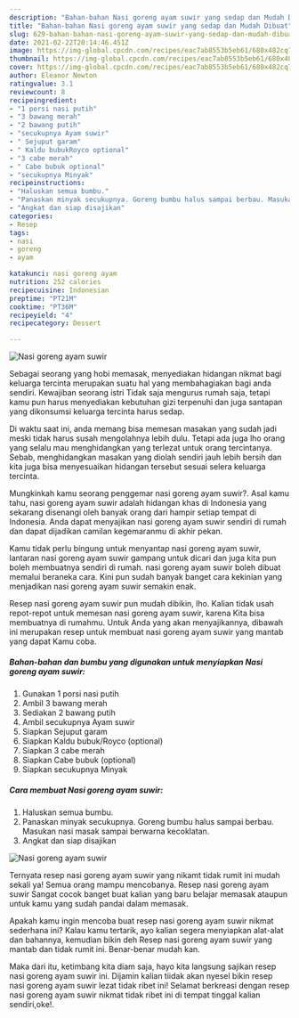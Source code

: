 ```yaml
---
description: "Bahan-bahan Nasi goreng ayam suwir yang sedap dan Mudah Dibuat"
title: "Bahan-bahan Nasi goreng ayam suwir yang sedap dan Mudah Dibuat"
slug: 629-bahan-bahan-nasi-goreng-ayam-suwir-yang-sedap-dan-mudah-dibuat
date: 2021-02-22T20:14:46.451Z
image: https://img-global.cpcdn.com/recipes/eac7ab8553b5eb61/680x482cq70/nasi-goreng-ayam-suwir-foto-resep-utama.jpg
thumbnail: https://img-global.cpcdn.com/recipes/eac7ab8553b5eb61/680x482cq70/nasi-goreng-ayam-suwir-foto-resep-utama.jpg
cover: https://img-global.cpcdn.com/recipes/eac7ab8553b5eb61/680x482cq70/nasi-goreng-ayam-suwir-foto-resep-utama.jpg
author: Eleanor Newton
ratingvalue: 3.1
reviewcount: 8
recipeingredient:
- "1 porsi nasi putih"
- "3 bawang merah"
- "2 bawang putih"
- "secukupnya Ayam suwir"
- " Sejuput garam"
- " Kaldu bubukRoyco optional"
- "3 cabe merah"
- " Cabe bubuk optional"
- "secukupnya Minyak"
recipeinstructions:
- "Haluskan semua bumbu."
- "Panaskan minyak secukupnya. Goreng bumbu halus sampai berbau. Masukan nasi masak sampai berwarna kecoklatan."
- "Angkat dan siap disajikan"
categories:
- Resep
tags:
- nasi
- goreng
- ayam

katakunci: nasi goreng ayam 
nutrition: 252 calories
recipecuisine: Indonesian
preptime: "PT21M"
cooktime: "PT36M"
recipeyield: "4"
recipecategory: Dessert

---
```



![Nasi goreng ayam suwir](https://img-global.cpcdn.com/recipes/eac7ab8553b5eb61/680x482cq70/nasi-goreng-ayam-suwir-foto-resep-utama.jpg)

Sebagai seorang yang hobi memasak, menyediakan hidangan nikmat bagi keluarga tercinta merupakan suatu hal yang membahagiakan bagi anda sendiri. Kewajiban seorang istri Tidak saja mengurus rumah saja, tetapi kamu pun harus menyediakan kebutuhan gizi terpenuhi dan juga santapan yang dikonsumsi keluarga tercinta harus sedap.

Di waktu  saat ini, anda memang bisa memesan masakan yang sudah jadi meski tidak harus susah mengolahnya lebih dulu. Tetapi ada juga lho orang yang selalu mau menghidangkan yang terlezat untuk orang tercintanya. Sebab, menghidangkan masakan yang diolah sendiri jauh lebih bersih dan kita juga bisa menyesuaikan hidangan tersebut sesuai selera keluarga tercinta. 



Mungkinkah kamu seorang penggemar nasi goreng ayam suwir?. Asal kamu tahu, nasi goreng ayam suwir adalah hidangan khas di Indonesia yang sekarang disenangi oleh banyak orang dari hampir setiap tempat di Indonesia. Anda dapat menyajikan nasi goreng ayam suwir sendiri di rumah dan dapat dijadikan camilan kegemaranmu di akhir pekan.

Kamu tidak perlu bingung untuk menyantap nasi goreng ayam suwir, lantaran nasi goreng ayam suwir gampang untuk dicari dan juga kita pun boleh membuatnya sendiri di rumah. nasi goreng ayam suwir boleh dibuat memalui beraneka cara. Kini pun sudah banyak banget cara kekinian yang menjadikan nasi goreng ayam suwir semakin enak.

Resep nasi goreng ayam suwir pun mudah dibikin, lho. Kalian tidak usah repot-repot untuk memesan nasi goreng ayam suwir, karena Kita bisa membuatnya di rumahmu. Untuk Anda yang akan menyajikannya, dibawah ini merupakan resep untuk membuat nasi goreng ayam suwir yang mantab yang dapat Kamu coba.

<!--inarticleads1-->

##### Bahan-bahan dan bumbu yang digunakan untuk menyiapkan Nasi goreng ayam suwir:

1. Gunakan 1 porsi nasi putih
1. Ambil 3 bawang merah
1. Sediakan 2 bawang putih
1. Ambil secukupnya Ayam suwir
1. Siapkan  Sejuput garam
1. Siapkan  Kaldu bubuk/Royco (optional)
1. Siapkan 3 cabe merah
1. Siapkan  Cabe bubuk (optional)
1. Siapkan secukupnya Minyak




<!--inarticleads2-->

##### Cara membuat Nasi goreng ayam suwir:

1. Haluskan semua bumbu.
1. Panaskan minyak secukupnya. Goreng bumbu halus sampai berbau. Masukan nasi masak sampai berwarna kecoklatan.
1. Angkat dan siap disajikan
<img src="https://img-global.cpcdn.com/steps/1fcab0934b8f0b20/160x128cq70/nasi-goreng-ayam-suwir-langkah-memasak-3-foto.jpg" alt="Nasi goreng ayam suwir">



Ternyata resep nasi goreng ayam suwir yang nikamt tidak rumit ini mudah sekali ya! Semua orang mampu mencobanya. Resep nasi goreng ayam suwir Sangat cocok banget buat kalian yang baru belajar memasak ataupun untuk kamu yang sudah pandai dalam memasak.

Apakah kamu ingin mencoba buat resep nasi goreng ayam suwir nikmat sederhana ini? Kalau kamu tertarik, ayo kalian segera menyiapkan alat-alat dan bahannya, kemudian bikin deh Resep nasi goreng ayam suwir yang mantab dan tidak rumit ini. Benar-benar mudah kan. 

Maka dari itu, ketimbang kita diam saja, hayo kita langsung sajikan resep nasi goreng ayam suwir ini. Dijamin kalian tiidak akan nyesel bikin resep nasi goreng ayam suwir lezat tidak ribet ini! Selamat berkreasi dengan resep nasi goreng ayam suwir nikmat tidak ribet ini di tempat tinggal kalian sendiri,oke!.

